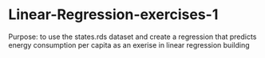 # Linear-Regression-exercises-1
Purpose: to use the states.rds dataset and create a regression that predicts energy consumption per capita as an exerise in linear regression building
